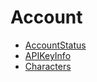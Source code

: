 # Account

* [AccountStatus](account_accountstatus.md)
* [APIKeyInfo](account_apikeyinfo.md) 
* [Characters](account_characters.md)